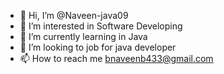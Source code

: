 - 👋 Hi, I’m @Naveen-java09
- 👀 I’m interested in Software Developing
- 🌱 I’m currently learning in Java
- 💞️ I’m looking to job for java developer
- 📫 How to reach me bnaveenb433@gmail.com

<!---
Naveen-java09/Naveen-java09 is a ✨ special ✨ repository because its `README.md` (this file) appears on your GitHub profile.
You can click the Preview link to take a look at your changes.
--->
